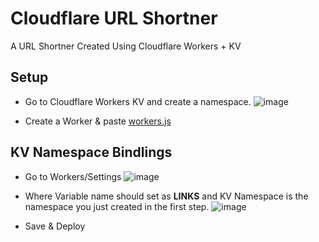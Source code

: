 # Cloudflare URL Shortner
A URL Shortner Created Using Cloudflare Workers + KV

## Setup

- Go to Cloudflare Workers KV and create a namespace.
![image](https://github.com/ChaosCrusader/URLShortner/assets/105801260/e758b1fa-6017-428b-9e64-250369642950)

- Create a Worker & paste [workers.js](https://github.com/ChaosCrusader/CFURLShortner/blob/main/workers.js)

## KV Namespace Bindlings

- Go to Workers/Settings
![image](https://github.com/ChaosCrusader/URLShortner/assets/105801260/db773367-c2ff-4248-8b14-e9f74fe371c6)

- Where Variable name should set as **LINKS** and KV Namespace is the namespace you just created in the first step.
![image](https://github.com/ChaosCrusader/URLShortner/assets/105801260/372cbdf4-b82d-4461-ad34-81f9fecae692)

- Save & Deploy

